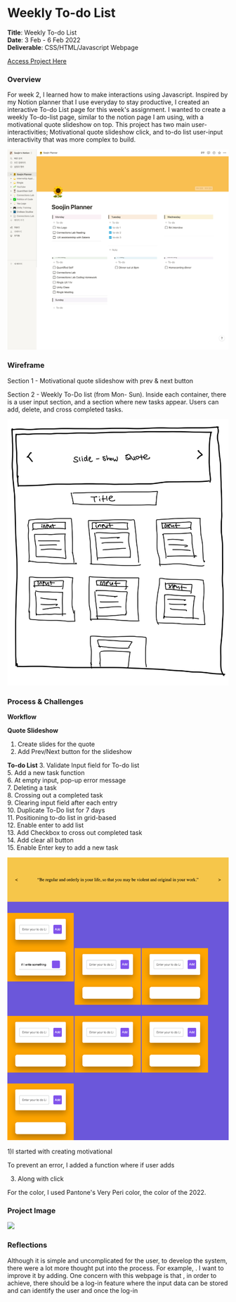 # Weekly To-do List

**Title**: Weekly To-do List <br>
**Date**: 3 Feb - 6 Feb 2022 <br>
**Deliverable**: CSS/HTML/Javascript Webpage <br>

[Access Project Here](https://soojin-lee0819.github.io/connectionsLab/Week2)

### Overview

For week 2, I learned how to make interactions using Javascript. Inspired by my Notion planner that I use everyday to stay productive, I created an interactive To-do List page for this week's assignment. I wanted to create a weekly To-do-list page, similar to the notion page I am using, with a motivational quote slideshow on top. This project has two main user-interactivities; Motivational quote slideshow click, and to-do list user-input interactivity that was more complex to build. 

<img src="images/soojinplanner.png" width="600">


### Wireframe

Section 1 - Motivational quote slideshow with prev & next button

Section 2 - Weekly To-Do list (from Mon- Sun). Inside each container, there is a user input section, and a section where new tasks appear. Users can add, delete, and cross completed tasks. 

<img src="images/wireframe.jpg" width="600">

### Process & Challenges

**Workflow**

**Quote Slideshow** <br>
1. Create slides for the quote <br>
2. Add Prev/Next button for the slideshow <br>

**To-do List**
3. Validate Input field for To-do list <br>
5. Add a new task function <br>
6. At empty input, pop-up error message <br>
7. Deleting a task <br>
8. Crossing out a completed task <br>
9. Clearing input field after each entry <br>
10. Duplicate To-Do list for 7 days <br>
11. Positioning to-do list in grid-based <br>
12. Enable enter to add list <br>
13. Add Checkbox to cross out completed task <br>
14. Add clear all button <br>
15. Enable Enter key to add a new task

<img src="images/challenge.png" width="700">


1)I started with creating motivational 

To prevent an error, I added a function where if user adds 

3) Along with click 

For the color, I used Pantone's Very Peri color, the color of the 2022.

### Project Image

<img src="images/todolist.png" width="700">


### Reflections 

Although it is simple and uncomplicated for the user, to develop the system, there were a lot more thought put into the process. For example, . I want to improve it by adding. One concern with this webpage is that , in order to achieve, there should be a log-in feature where the input data can be stored and can identify the user and once the log-in 

